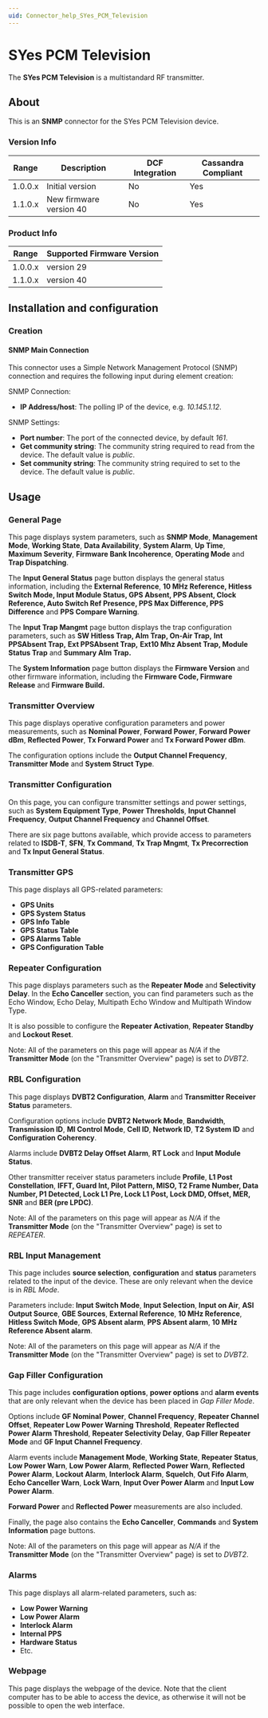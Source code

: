 ```yaml
---
uid: Connector_help_SYes_PCM_Television
---
```


# SYes PCM Television

The **SYes PCM Television** is a multistandard RF transmitter.

## About

This is an **SNMP** connector for the SYes PCM Television device.

### Version Info

| **Range** | **Description**         | **DCF Integration** | **Cassandra Compliant** |
|------------------|-------------------------|---------------------|-------------------------|
| 1.0.0.x          | Initial version         | No                  | Yes                     |
| 1.1.0.x          | New firmware version 40 | No                  | Yes                     |

### Product Info

| Range | Supported Firmware Version |
|------------------|-----------------------------|
| 1.0.0.x          | version 29                  |
| 1.1.0.x          | version 40                  |

## Installation and configuration

### Creation

#### SNMP Main Connection

This connector uses a Simple Network Management Protocol (SNMP) connection and requires the following input during element creation:

SNMP Connection:

- **IP Address/host**: The polling IP of the device, e.g. *10.145.1.12*.

SNMP Settings:

- **Port number**: The port of the connected device, by default *161*.
- **Get community string**: The community string required to read from the device. The default value is *public*.
- **Set community string**: The community string required to set to the device. The default value is *public*.

## Usage

### General Page

This page displays system parameters, such as **SNMP Mode**, **Management Mode**, **Working State**, **Data Availability**, **System Alarm**, **Up Time**, **Maximum Severity**, **Firmware Bank Incoherence**, **Operating Mode** and **Trap Dispatching**.

The **Input General Status** page button displays the general status information, including the **External Reference**, **10 MHz Reference, Hitless Switch Mode, Input Module Status, GPS Absent, PPS Absent, Clock Reference, Auto Switch Ref Presence, PPS Max Difference, PPS Difference** and **PPS Compare Warning**.

The **Input Trap Mangmt** page button displays the trap configuration parameters, such as **SW Hitless Trap, Alm Trap, On-Air Trap,** **Int PPSAbsent Trap,** **Ext PPSAbsent Trap,** **Ext10 Mhz Absent Trap, Module Status Trap** and **Summary Alm Trap.**

The **System Information** page button displays the **Firmware Version** and other firmware information, including the **Firmware Code, Firmware Release** and **Firmware Build.**

### Transmitter Overview

This page displays operative configuration parameters and power measurements, such as **Nominal Power**, **Forward Power**, **Forward Power dBm**, **Reflected Power**, **Tx Forward Power** and **Tx Forward Power dBm**.

The configuration options include the **Output Channel Frequency**, **Transmitter Mode** and **System Struct Type**.

### Transmitter Configuration

On this page, you can configure transmitter settings and power settings, such as **System Equipment Type**, **Power Thresholds**, **Input Channel Frequency**, **Output Channel Frequency** and **Channel Offset**.

There are six page buttons available, which provide access to parameters related to **ISDB-T**, **SFN**, **Tx Command**, **Tx Trap Mngmt**, **Tx Precorrection** and **Tx Input General Status**.

### Transmitter GPS

This page displays all GPS-related parameters:

- **GPS Units**
- **GPS System Status**
- **GPS Info Table**
- **GPS Status Table**
- **GPS Alarms Table**
- **GPS Configuration Table**

### Repeater Configuration

This page displays parameters such as the **Repeater Mode** and **Selectivity Delay**. In the **Echo Canceller** section, you can find parameters such as the Echo Window, Echo Delay, Multipath Echo Window and Multipath Window Type.

It is also possible to configure the **Repeater Activation**, **Repeater Standby** and **Lockout Reset**.

Note: All of the parameters on this page will appear as *N/A* if the **Transmitter Mode** (on the "Transmitter Overview" page) is set to *DVBT2*.

### RBL Configuration

This page displays **DVBT2 Configuration**, **Alarm** and **Transmitter Receiver Status** parameters.

Configuration options include **DVBT2 Network Mode**, **Bandwidth**, **Transmission ID**, **MI Control Mode**, **Cell ID**, **Network ID**, **T2 System ID** and **Configuration Coherency**.

Alarms include **DVBT2 Delay Offset Alarm**, **RT Lock** and **Input Module Status**.

Other transmitter receiver status parameters include **Profile**, **L1 Post Constellation**, **IFFT, Guard Int, Pilot Pattern, MISO, T2 Frame Number, Data Number, P1 Detected, Lock L1 Pre, Lock L1 Post, Lock DMD, Offset, MER, SNR** and **BER (pre LPDC)**.

Note: All of the parameters on this page will appear as *N/A* if the **Transmitter Mode** (on the "Transmitter Overview" page) is set to *REPEATER*.

### RBL Input Management

This page includes **source selection**, **configuration** and **status** parameters related to the input of the device. These are only relevant when the device is in *RBL Mode*.

Parameters include: **Input Switch Mode**, **Input Selection**, **Input on Air**, **ASI Output Source**, **GBE Sources**, **External Reference**, **10 MHz Reference**, **Hitless Switch Mode**, **GPS Absent alarm**, **PPS Absent alarm**, **10 MHz Reference Absent alarm**.

Note: All of the parameters on this page will appear as *N/A* if the **Transmitter Mode** (on the "Transmitter Overview" page) is set to *DVBT2*.

### Gap Filler Configuration

This page includes **configuration options**, **power options** and **alarm events** that are only relevant when the device has been placed in *Gap Filler Mode*.

Options include **GF Nominal Power**, **Channel Frequency**, **Repeater Channel Offset**, **Repeater Low Power Warning Threshold**, **Repeater Reflected Power Alarm Threshold**, **Repeater Selectivity Delay**, **Gap Filler Repeater Mode** and **GF Input Channel Frequency**.

Alarm events include **Management Mode**, **Working State**, **Repeater Status**, **Low Power Warn**, **Low Power Alarm**, **Reflected Power Warn**, **Reflected Power Alarm**, **Lockout Alarm**, **Interlock Alarm**, **Squelch**, **Out Fifo Alarm**, **Echo Canceller Warn**, **Lock Warn**, **Input Over Power Alarm** and **Input Low Power Alarm**.

**Forward Power** and **Reflected Power** measurements are also included.

Finally, the page also contains the **Echo Canceller**, **Commands** and **System Information** page buttons.

Note: All of the parameters on this page will appear as *N/A* if the **Transmitter Mode** (on the "Transmitter Overview" page) is set to *DVBT2*.

### Alarms

This page displays all alarm-related parameters, such as:

- **Low Power Warning**
- **Low Power Alarm**
- **Interlock Alarm**
- **Internal PPS**
- **Hardware Status**
- Etc.

### Webpage

This page displays the webpage of the device. Note that the client computer has to be able to access the device, as otherwise it will not be possible to open the web interface.
